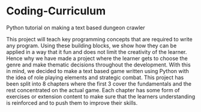 # Coding-Curriculum
Python tutorial on making a text based dungeon crawler

This project will teach key programming concepts that are required to write any program. Using these building blocks, we show how they can be applied in a way that it fun and does not limit the creativity of the learner. Hence why we have made a project where the learner gets to choose the genre and make thematic decisions throughout the development. With this in mind, we decided to make a text based game written using Python with the idea of role playing elements and strategic combat. This project has been split into 8 chapters where the first 3 cover the fundamentals and the rest concentrated on the actual game. Each chapter has some form of exercises or extension content to make sure that the learners understanding is reinforced and to push them to improve their skills.
